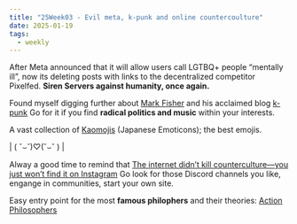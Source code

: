 ```yaml
---
title: "25Week03 - Evil meta, k-punk and online countercoulture"
date: 2025-01-19
tags:
  - weekly
---
```


After Meta announced that it will allow users call LGTBQ+ people “mentally ill”, now its deleting posts with links to the decentralized competitor Pixelfed. **Siren Servers against humanity, once again.**

Found myself digging further about [Mark Fisher](https://en.wikipedia.org/wiki/Mark_Fisher) and his acclaimed blog [k-punk](https://k-punk.org/) Go for it if you find **radical politics and music** within your interests.

A vast collection of [Kaomojis](https://kaomoji.ru/en/) (Japanese Emoticons); the best emojis.

| ( ˘⌣˘)♡(˘⌣˘ ) | 

Alway a good time to remind that [The internet didn’t kill counterculture—you just won’t find it on Instagram](https://www.documentjournal.com/2021/01/the-internet-didnt-kill-counterculture-you-just-wont-find-it-on-instagram/) Go look for those Discord channels you like, engange in communities, start your own site.

Easy entry point for the most **famous philophers** and their theories: [Action Philosophers](https://www.actionphilosophers.com/)
